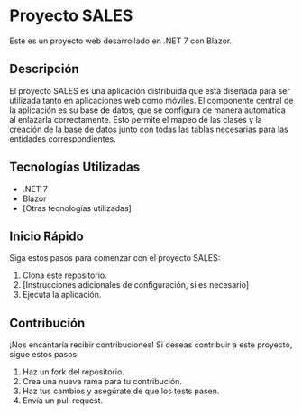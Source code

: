 # Proyecto SALES

Este es un proyecto web desarrollado en .NET 7 con Blazor.

## Descripción

El proyecto SALES es una aplicación distribuida que está diseñada para ser utilizada tanto en aplicaciones web como móviles. El componente central de la aplicación es su base de datos, que se configura de manera automática al enlazarla correctamente. Esto permite el mapeo de las clases y la creación de la base de datos junto con todas las tablas necesarias para las entidades correspondientes.

## Tecnologías Utilizadas

- .NET 7
- Blazor
- [Otras tecnologías utilizadas]

## Inicio Rápido

Siga estos pasos para comenzar con el proyecto SALES:

1. Clona este repositorio.
2. [Instrucciones adicionales de configuración, si es necesario]
3. Ejecuta la aplicación.

## Contribución

¡Nos encantaría recibir contribuciones! Si deseas contribuir a este proyecto, sigue estos pasos:

1. Haz un fork del repositorio.
2. Crea una nueva rama para tu contribución.
3. Haz tus cambios y asegúrate de que los tests pasen.
4. Envía un pull request.

